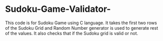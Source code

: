 # Sudoku-Game-Validator-

This code is for Sudoku Game using C language. It takes the first two rows of the Sudoku Grid and Random Number generator is used to generate rest of the values. It also checks that if the Sudoku grid is valid or not.
